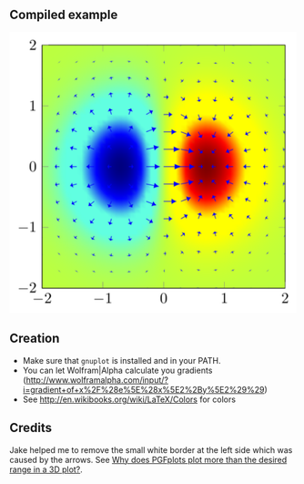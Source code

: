 Compiled example
----------------
![Example](3d-gradient-colored.png)


Creation
--------
* Make sure that `gnuplot` is installed and in your PATH.
* You can let Wolfram|Alpha calculate you gradients (http://www.wolframalpha.com/input/?i=gradient+of+x%2F%28e%5E%28x%5E2%2By%5E2%29%29)
* See http://en.wikibooks.org/wiki/LaTeX/Colors for colors


Credits
-------
Jake helped me to remove the small white border at the left side which was
caused by the arrows.
See [Why does PGFplots plot more than the desired range in a 3D plot?](http://tex.stackexchange.com/a/227173/5645).
